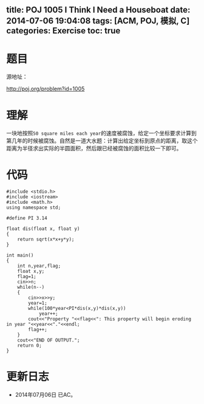 ﻿title: POJ 1005 I Think I Need a Houseboat
date: 2014-07-06 19:04:08
tags: [ACM, POJ, 模拟, C]
categories: Exercise
toc: true
---
# 题目
源地址：

http://poj.org/problem?id=1005

# 理解
一块地按照`50 square miles each year`的速度被腐蚀，给定一个坐标要求计算到第几年的时候被腐蚀。自然是一道大水题：计算出给定坐标到原点的距离，取这个距离为半径求出实际的半圆面积，然后跟已经被腐蚀的面积比较一下即可。

<!-- more -->

# 代码
```
#include <stdio.h>
#include <iostream>
#include <math.h>
using namespace std;

#define PI 3.14

float dis(float x, float y)
{
	return sqrt(x*x+y*y);
}

int main()
{
	int n,year,flag;
	float x,y;
	flag=1;
	cin>>n;
	while(n--)
	{
		cin>>x>>y;
		year=1;
		while(100*year<PI*dis(x,y)*dis(x,y))
			year++;
		cout<<"Property "<<flag<<": This property will begin eroding in year "<<year<<"."<<endl;
		flag++;
	}
	cout<<"END OF OUTPUT.";
	return 0;
}
```
# 更新日志
- 2014年07月06日 已AC。